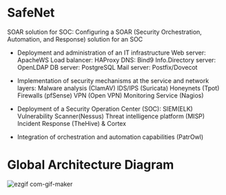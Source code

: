# SafeNet
SOAR solution for SOC: Configuring a SOAR (Security Orchestration, Automation, and Response) solution for an SOC



- Deployment and administration of an IT infrastructure
Web server: ApacheWS
Load balancer: HAProxy
DNS: Bind9
Info.Directory server: OpenLDAP
DB server: PostgreSQL
Mail server: Postfix/Dovecot

- Implementation of security mechanisms at the service and network layers:
Malware analysis (ClamAV)
IDS/IPS (Suricata)
Honeynets (Tpot)
Firewalls (pfSense)
VPN (Open VPN)
Monitoring Service (Nagios)

- Deployment of a Security Operation Center (SOC):
SIEM(ELK)
Vulnerability Scanner(Nessus)
Threat intelligence platform (MISP)
Incident Response (TheHive) & Cortex


- Integration of orchestration and automation capabilities (PatrOwl)

# Global Architecture Diagram
![ezgif com-gif-maker](https://user-images.githubusercontent.com/47664538/168893336-2e13d6ce-24fe-47d1-9218-014bfaae8cdf.gif)
